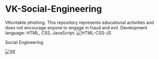 # VK-Social-Engineering
VKontakte phishing.  This repository represents educational activities and does not encourage anyone to engage in fraud and evil. Development language: HTML, CSS, JavaScript.
![HTML-CSS-JS](https://user-images.githubusercontent.com/107361187/222920946-4db4fa20-ae54-4ec1-a50b-05c1386951ed.png)

Social Engineering

![SE](https://user-images.githubusercontent.com/107361187/222921076-fca1c54a-3a74-4439-9a68-68f639b7d1ab.jpg)
